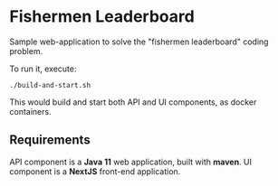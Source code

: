 # Fishermen Leaderboard

Sample web-application to solve the "fishermen leaderboard" coding problem.

To run it, execute:

```
./build-and-start.sh
```

This would build and start both API and UI components, as docker containers.

## Requirements

API component is a **Java 11** web application, built with **maven**. UI component is a **NextJS** front-end application.